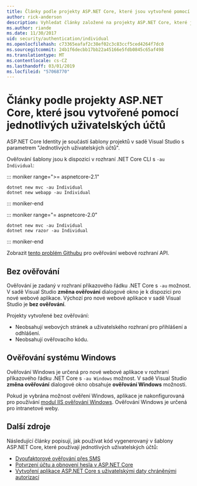 ```yaml
---
title: Články podle projekty ASP.NET Core, které jsou vytvořené pomocí jednotlivých uživatelských účtů
author: rick-anderson
description: Vyhledat články založené na projekty ASP.NET Core, které jsou vytvořené pomocí jednotlivých uživatelských účtů.
ms.author: riande
ms.date: 11/30/2017
uid: security/authentication/individual
ms.openlocfilehash: c73365eafaf2c38ef02c3c83ccf5ced4264f7dc0
ms.sourcegitcommit: 24b1f6decbb17bb22a45166e5fdb0845c65af498
ms.translationtype: MT
ms.contentlocale: cs-CZ
ms.lasthandoff: 03/01/2019
ms.locfileid: "57068770"
---
```

# <a name="articles-based-on-aspnet-core-projects-created-with-individual-user-accounts"></a>Články podle projekty ASP.NET Core, které jsou vytvořené pomocí jednotlivých uživatelských účtů

ASP.NET Core Identity je součástí šablony projektů v sadě Visual Studio s parametrem "Jednotlivých uživatelských účtů".

Ověřování šablony jsou k dispozici v rozhraní .NET Core CLI s `-au Individual`:

::: moniker range=">= aspnetcore-2.1"

```console
dotnet new mvc -au Individual
dotnet new webapp -au Individual
```

::: moniker-end

::: moniker range="= aspnetcore-2.0"

```console
dotnet new mvc -au Individual
dotnet new razor -au Individual
```

::: moniker-end

Zobrazit [tento problém Githubu](https://github.com/aspnet/AspNetCore/issues/5833) pro ověřování webové rozhraní API.

<a name="no"></a>
## <a name="no-authentication"></a>Bez ověřování

Ověřování je zadaný v rozhraní příkazového řádku .NET Core s `-au` možnost. V sadě Visual Studio **změna ověřování** dialogové okno je k dispozici pro nové webové aplikace. Výchozí pro nové webové aplikace v sadě Visual Studio je **bez ověřování**.

Projekty vytvořené bez ověřování:

* Neobsahují webových stránek a uživatelského rozhraní pro přihlášení a odhlášení.
* Neobsahují ověřovacího kódu.

<a name="win"></a>
## <a name="windows-authentication"></a>Ověřování systému Windows

Ověřování Windows je určená pro nové webové aplikace v rozhraní příkazového řádku .NET Core s `-au Windows` možnost. V sadě Visual Studio **změna ověřování** dialogové okno obsahuje **ověřování Windows** možnosti.

Pokud je vybrána možnost ověření Windows, aplikace je nakonfigurovaná pro používání [modul IIS ověřování Windows](xref:host-and-deploy/iis/modules). Ověřování Windows je určená pro intranetové weby.

## <a name="additional-resources"></a>Další zdroje

Následující články popisují, jak používat kód vygenerovaný v šablony ASP.NET Core, které používají jednotlivých uživatelských účtů:

* [Dvoufaktorové ověřování přes SMS](xref:security/authentication/2fa)
* [Potvrzení účtu a obnovení hesla v ASP.NET Core](xref:security/authentication/accconfirm)
* [Vytvoření aplikace ASP.NET Core s uživatelskými daty chráněnými autorizací](xref:security/authorization/secure-data)

